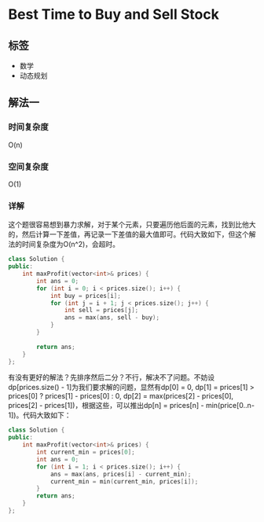# Best Time to Buy and Sell Stock

## 标签
* 数学
* 动态规划

## 解法一

### 时间复杂度
O(n)

### 空间复杂度
O(1)

### 详解
这个题很容易想到暴力求解，对于某个元素，只要遍历他后面的元素，找到比他大的，然后计算一下差值，再记录一下差值的最大值即可。代码大致如下，但这个解法的时间复杂度为O(n^2)，会超时。

```c++
class Solution {
public:
    int maxProfit(vector<int>& prices) {
        int ans = 0;
        for (int i = 0; i < prices.size(); i++) {
            int buy = prices[i];
            for (int j = i + 1; j < prices.size(); j++) {
                int sell = prices[j];
                ans = max(ans, sell - buy);
            }
        }
        
        return ans;
    }
};

```

有没有更好的解法？先排序然后二分？不行，解决不了问题。不妨设dp[prices.size() - 1]为我们要求解的问题，显然有dp[0] = 0, dp[1] = prices[1] > prices[0] ? prices[1] - prices[0] : 0, dp[2] = max(prices[2] - prices[0], prices[2] - prices[1])，根据这些，可以推出dp[n] = prices[n] - min(price[0..n-1])。代码大致如下：

```c++
class Solution {
public:
    int maxProfit(vector<int>& prices) {
        int current_min = prices[0];
        int ans = 0;
        for (int i = 1; i < prices.size(); i++) {
            ans = max(ans, prices[i] - current_min);
            current_min = min(current_min, prices[i]);
        }
        return ans;
    }
};
```
